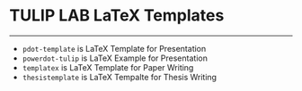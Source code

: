 # TULIP LAB LaTeX Templates

---

* `pdot-template` is LaTeX Template for Presentation
* `powerdot-tulip` is LaTeX Example for Presentation
* `templatex` is LaTeX Template for Paper Writing
* `thesistemplate` is LaTeX Tempalte for Thesis Writing
